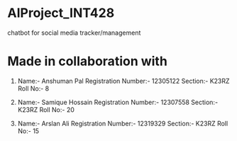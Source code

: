 # AIProject_INT428
 chatbot for social media tracker/management

# Made in collaboration with 
 1)	Name:- Anshuman Pal
 Registration Number:- 12305122
 Section:- K23RZ
 Roll No:- 8

 2)	Name:- Samique Hossain
		Registration Number:- 12307558
		Section:- K23RZ
		Roll No:- 20

 3)	Name:- Arslan Ali
 Registration Number:- 12319329
 Section:- K23RZ
 Roll No:- 15
